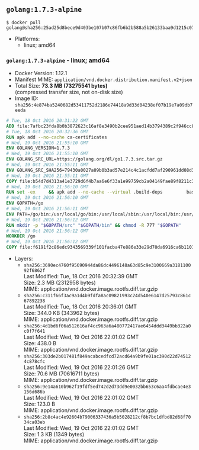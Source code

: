 ## `golang:1.7.3-alpine`

```console
$ docker pull golang@sha256:25ad25d8bece9d403be107b07c86fb6b2b588a5b26133baa9d1215c07bdbfa39
```

-	Platforms:
	-	linux; amd64

### `golang:1.7.3-alpine` - linux; amd64

-	Docker Version: 1.12.1
-	Manifest MIME: `application/vnd.docker.distribution.manifest.v2+json`
-	Total Size: **73.3 MB (73275541 bytes)**  
	(compressed transfer size, not on-disk size)
-	Image ID: `sha256:4e874ba5240682d53411752d2186e74418a9d33d04238ef07b19e7a09db7eeda`

```dockerfile
# Tue, 18 Oct 2016 20:31:22 GMT
ADD file:7afbc23fda8b0b3872623c16af8e3490b2cee951aed14b3794389c2f946cc8c7 in / 
# Tue, 18 Oct 2016 20:32:36 GMT
RUN apk add --no-cache ca-certificates
# Wed, 19 Oct 2016 21:55:10 GMT
ENV GOLANG_VERSION=1.7.3
# Wed, 19 Oct 2016 21:55:10 GMT
ENV GOLANG_SRC_URL=https://golang.org/dl/go1.7.3.src.tar.gz
# Wed, 19 Oct 2016 21:55:11 GMT
ENV GOLANG_SRC_SHA256=79430a0027a09b0b3ad57e214c4c1acfdd7af290961dd08d322818895af1ef44
# Wed, 19 Oct 2016 21:55:11 GMT
COPY file:b54d7d4313a41e3729d6f4b7aa6e6f33a1e99759cb2a04149fae89f8211c3a65 in / 
# Wed, 19 Oct 2016 21:56:10 GMT
RUN set -ex 	&& apk add --no-cache --virtual .build-deps 		bash 		gcc 		musl-dev 		openssl 		go 		&& export GOROOT_BOOTSTRAP="$(go env GOROOT)" 		&& wget -q "$GOLANG_SRC_URL" -O golang.tar.gz 	&& echo "$GOLANG_SRC_SHA256  golang.tar.gz" | sha256sum -c - 	&& tar -C /usr/local -xzf golang.tar.gz 	&& rm golang.tar.gz 	&& cd /usr/local/go/src 	&& patch -p2 -i /no-pic.patch 	&& ./make.bash 		&& rm -rf /*.patch 	&& apk del .build-deps
# Wed, 19 Oct 2016 21:56:10 GMT
ENV GOPATH=/go
# Wed, 19 Oct 2016 21:56:11 GMT
ENV PATH=/go/bin:/usr/local/go/bin:/usr/local/sbin:/usr/local/bin:/usr/sbin:/usr/bin:/sbin:/bin
# Wed, 19 Oct 2016 21:56:12 GMT
RUN mkdir -p "$GOPATH/src" "$GOPATH/bin" && chmod -R 777 "$GOPATH"
# Wed, 19 Oct 2016 21:56:12 GMT
WORKDIR /go
# Wed, 19 Oct 2016 21:56:12 GMT
COPY file:f6191f2c86edc9343569339f101facba47e886e33e29d70da6916ca6b1101a53 in /usr/local/bin/ 
```

-	Layers:
	-	`sha256:3690ec4760f95690944da86dc4496148a63d85c9e3100669a318110092f6862f`  
		Last Modified: Tue, 18 Oct 2016 20:32:39 GMT  
		Size: 2.3 MB (2312958 bytes)  
		MIME: application/vnd.docker.image.rootfs.diff.tar.gzip
	-	`sha256:c311f66f3ac9a1d4b9fdfa8ac09821993c24d540e6147d25793c861c67892238`  
		Last Modified: Tue, 18 Oct 2016 20:36:01 GMT  
		Size: 344.0 KB (343962 bytes)  
		MIME: application/vnd.docker.image.rootfs.diff.tar.gzip
	-	`sha256:4d1bd6f06a512616af4cc963a6a480772417ae6454ddd3449bb322a0c0f7f641`  
		Last Modified: Wed, 19 Oct 2016 22:01:02 GMT  
		Size: 438.0 B  
		MIME: application/vnd.docker.image.rootfs.diff.tar.gzip
	-	`sha256:303de2b017481f849acabcedfcd72acd64a9b9fe01ac390d22d745124c878cfc`  
		Last Modified: Wed, 19 Oct 2016 22:01:26 GMT  
		Size: 70.6 MB (70616711 bytes)  
		MIME: application/vnd.docker.image.rootfs.diff.tar.gzip
	-	`sha256:9e14a610b962f19fdf5ed742d2d73dd9e0032bb653c6aa4fdbcae4e3156d686b`  
		Last Modified: Wed, 19 Oct 2016 22:01:02 GMT  
		Size: 123.0 B  
		MIME: application/vnd.docker.image.rootfs.diff.tar.gzip
	-	`sha256:2b8c4ac4e92604b79006337436a5b5028212cf8b7bc1dfbd82d68f7034ca03eb`  
		Last Modified: Wed, 19 Oct 2016 22:01:02 GMT  
		Size: 1.3 KB (1349 bytes)  
		MIME: application/vnd.docker.image.rootfs.diff.tar.gzip
